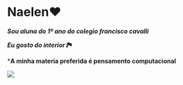 # Naelen❤️

***Sou aluna do 1º ano do colegio francisco cavalli***

***Eu gosto do interior🏞***

***A minha materia preferida é pensamento computacional**




















![](https://media4.giphy.com/media/v1.Y2lkPTc5MGI3NjExZTBsZWc2NWU2OTZpbzFnanM1Ymh1OGJ4eXZhbzBkamMzMms5cjFnaiZlcD12MV9pbnRlcm5hbF9naWZfYnlfaWQmY3Q9Zw/XzefyHhw4X9xdM60Jg/giphy.gif)
